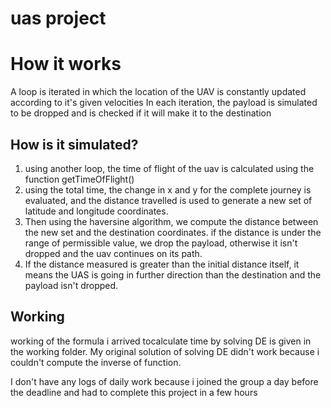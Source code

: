 # uas project

# How it works
A loop is iterated in which the location of the UAV is constantly updated according to it's given velocities 
In each iteration, the payload is simulated to be dropped and is checked if it will make it to the destination 

## How is it simulated? 
1. using another loop, the time of flight of the uav is calculated using the function getTimeOfFlight()
2. using the total time, the change in x and y for the complete journey is evaluated, and the distance travelled is used to generate
a new set of latitude and longitude coordinates.
3.  Then using the haversine algorithm, we compute the distance between the new set and the destination coordinates. if the distance is under the range of permissible value, we drop the payload, otherwise it isn't dropped and the uav continues on its path.
4. If the distance measured is greater than the initial distance itself, it means the UAS is going in further direction than the destination and the payload isn't dropped.

## Working
working of the formula i arrived tocalculate time by solving DE is given in the working folder. My original solution of solving DE didn't work because i couldn't compute the inverse of function. 

I don't have any logs of daily work because i joined the group a day before the deadline and had to complete this project in a few hours 
